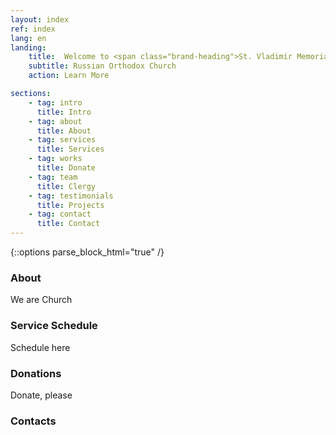 ```yaml
---
layout: index
ref: index
lang: en
landing:
    title:  Welcome to <span class="brand-heading">St. Vladimir Memorial Church</span>
    subtitle: Russian Orthodox Church
    action: Learn More

sections:
    - tag: intro
      title: Intro
    - tag: about
      title: About
    - tag: services
      title: Services
    - tag: works
      title: Donate
    - tag: team
      title: Clergy
    - tag: testimonials
      title: Projects
    - tag: contact
      title: Contact
---
```

{::options parse_block_html="true" /}

### About

We are Church

### Service Schedule

Schedule here

### Donations

Donate, please

### Contacts
